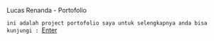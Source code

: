 Lucas Renanda - Portofolio



`ini adalah project portofolio saya untuk selengkapnya anda bisa kunjungi : `[Enter](https://deafzero.github.io)